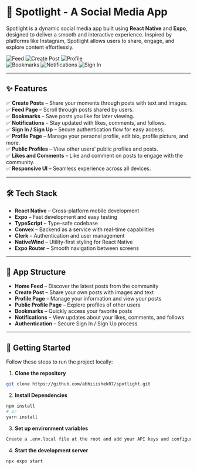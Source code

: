 # 📸 Spotlight - A Social Media App

Spotlight is a dynamic social media app built using **React Native** and **Expo**, designed to deliver a smooth and interactive experience. Inspired by platforms like Instagram, Spotlight allows users to share, engage, and explore content effortlessly.

![Feed](./1.JPG) ![Create Post](./6.JPG) ![Profile](./2.JPG)  
![Bookmarks](./4.jpg) ![Notifications](./5.JPG) ![Sign In](./3.JPG)

---

## ✨ Features

✅ **Create Posts** – Share your moments through posts with text and images.  
✅ **Feed Page** – Scroll through posts shared by users.  
✅ **Bookmarks** – Save posts you like for later viewing.  
✅ **Notifications** – Stay updated with likes, comments, and follows.  
✅ **Sign In / Sign Up** – Secure authentication flow for easy access.  
✅ **Profile Page** – Manage your personal profile, edit bio, profile picture, and more.  
✅ **Public Profiles** – View other users’ public profiles and posts.  
✅ **Likes and Comments** – Like and comment on posts to engage with the community.  
✅ **Responsive UI** – Seamless experience across all devices.

---

## 🛠️ Tech Stack

- **React Native** – Cross-platform mobile development
- **Expo** – Fast development and easy testing
- **TypeScript** – Type-safe codebase
- **Convex** – Backend as a service with real-time capabilities
- **Clerk** – Authentication and user management
- **NativeWind** – Utility-first styling for React Native
- **Expo Router** – Smooth navigation between screens

---

## 📱 App Structure

- **Home Feed** – Discover the latest posts from the community
- **Create Post** – Share your own posts with images and text
- **Profile Page** – Manage your information and view your posts
- **Public Profile Page** – Explore profiles of other users
- **Bookmarks** – Quickly access your favorite posts
- **Notifications** – View updates about your likes, comments, and follows
- **Authentication** – Secure Sign In / Sign Up process

---

## 🚀 Getting Started

Follow these steps to run the project locally:

1. **Clone the repository**
```bash
git clone https://github.com/abhiiishek07/spotlight.git
```
2. **Install Dependencies**
```bash
npm install
# or
yarn install
```

3. **Set up environment variables**
```bash
Create a .env.local file at the root and add your API keys and configuration for Convex, Clerk, etc
```

4. **Start the development server**
```bash
npx expo start
```